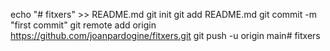 echo "# fitxers" >> README.md
git init
git add README.md
git commit -m "first commit"
git remote add origin https://github.com/joanpardogine/fitxers.git
git push -u origin main# fitxers
